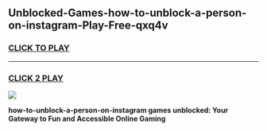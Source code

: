 
## Unblocked-Games-how-to-unblock-a-person-on-instagram-Play-Free-qxq4v
<h3>
<a href="https://premium76.site?title=how-to-unblock-a-person-on-instagram&ref=12A">CLICK TO PLAY</a></h3>
<hr>

<h3>
<a href="https://premium76.site?title=how-to-unblock-a-person-on-instagram&ref=12A">CLICK 2 PLAY</a>
  
</h3>

<a href="https://premium76.site?title=how-to-unblock-a-person-on-instagram&ref=12A"><img src="https://clearcache.store/games.png"></a>


**how-to-unblock-a-person-on-instagram games unblocked: Your Gateway to Fun and Accessible Online Gaming**
